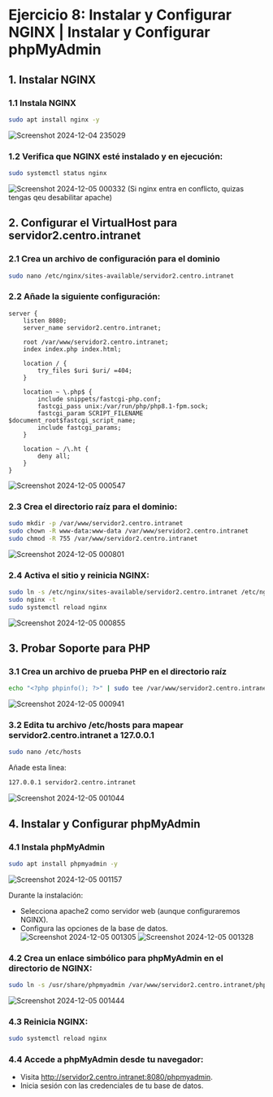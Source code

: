 # Ejercicio 8: Instalar y Configurar NGINX | Instalar y Configurar phpMyAdmin
## 1. Instalar NGINX
### 1.1 Instala NGINX
```bash
sudo apt install nginx -y
```
![Screenshot 2024-12-04 235029](https://github.com/user-attachments/assets/3e30f5ab-4434-45c5-a82b-2521c6d68281)

### 1.2 Verifica que NGINX esté instalado y en ejecución:
```bash
sudo systemctl status nginx
```
![Screenshot 2024-12-05 000332](https://github.com/user-attachments/assets/dbb6ecb8-f726-4d80-90a6-1b0a4f31ac78)
(Si nginx entra en conflicto, quizas tengas qeu desabilitar apache) 


## 2. Configurar el VirtualHost para servidor2.centro.intranet
### 2.1 Crea un archivo de configuración para el dominio
```bash
sudo nano /etc/nginx/sites-available/servidor2.centro.intranet
```
### 2.2 Añade la siguiente configuración:
```nginx
server {
    listen 8080;
    server_name servidor2.centro.intranet;

    root /var/www/servidor2.centro.intranet;
    index index.php index.html;

    location / {
        try_files $uri $uri/ =404;
    }

    location ~ \.php$ {
        include snippets/fastcgi-php.conf;
        fastcgi_pass unix:/var/run/php/php8.1-fpm.sock;
        fastcgi_param SCRIPT_FILENAME $document_root$fastcgi_script_name;
        include fastcgi_params;
    }

    location ~ /\.ht {
        deny all;
    }
}
```
![Screenshot 2024-12-05 000547](https://github.com/user-attachments/assets/bc0301a1-e424-47b2-b0b0-d4efc133b6e9)

### 2.3 Crea el directorio raíz para el dominio:
```bash
sudo mkdir -p /var/www/servidor2.centro.intranet
sudo chown -R www-data:www-data /var/www/servidor2.centro.intranet
sudo chmod -R 755 /var/www/servidor2.centro.intranet
```
![Screenshot 2024-12-05 000801](https://github.com/user-attachments/assets/41de293a-042a-4850-9c16-1fdd22753f98)

### 2.4 Activa el sitio y reinicia NGINX:
```bash
sudo ln -s /etc/nginx/sites-available/servidor2.centro.intranet /etc/nginx/sites-enabled/
sudo nginx -t
sudo systemctl reload nginx
```
![Screenshot 2024-12-05 000855](https://github.com/user-attachments/assets/a3c7e56b-092b-4488-9cd5-81cadcc8f8b6)

## 3. Probar Soporte para PHP
### 3.1 Crea un archivo de prueba PHP en el directorio raíz
```bash
echo "<?php phpinfo(); ?>" | sudo tee /var/www/servidor2.centro.intranet/index.php
```
![Screenshot 2024-12-05 000941](https://github.com/user-attachments/assets/37ed095f-dc48-46f7-b0cc-1cfc825a156f)

### 3.2 Edita tu archivo /etc/hosts para mapear servidor2.centro.intranet a 127.0.0.1
```bash
sudo nano /etc/hosts
```
Añade esta linea:
```bash
127.0.0.1 servidor2.centro.intranet
```
![Screenshot 2024-12-05 001044](https://github.com/user-attachments/assets/cae1b640-575f-4bad-a6c8-1a7c15da1d08)

## 4. Instalar y Configurar phpMyAdmin
### 4.1 Instala phpMyAdmin
```bash
sudo apt install phpmyadmin -y
```
![Screenshot 2024-12-05 001157](https://github.com/user-attachments/assets/5184127f-0ced-45d1-aad9-6bd97b64c2bb)

Durante la instalación:
 - Selecciona apache2 como servidor web (aunque configuraremos NGINX).
 - Configura las opciones de la base de datos.
![Screenshot 2024-12-05 001305](https://github.com/user-attachments/assets/f12b66b8-ba4f-4fd0-929e-04760eb3fb5a)
![Screenshot 2024-12-05 001328](https://github.com/user-attachments/assets/968af7c9-a218-4e33-a737-ab3f68e30e46)

### 4.2 Crea un enlace simbólico para phpMyAdmin en el directorio de NGINX:
```bash
sudo ln -s /usr/share/phpmyadmin /var/www/servidor2.centro.intranet/phpmyadmin
```
![Screenshot 2024-12-05 001444](https://github.com/user-attachments/assets/33418c01-ec7d-49f2-8afc-ada0ae8d66d9)

### 4.3 Reinicia NGINX:
```bash
sudo systemctl reload nginx
```

### 4.4 Accede a phpMyAdmin desde tu navegador:
 - Visita http://servidor2.centro.intranet:8080/phpmyadmin.
 - Inicia sesión con las credenciales de tu base de datos.
